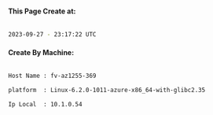 
   
#### This Page Create at:

```bash

2023-09-27 - 23:17:22 UTC

```

#### Create By Machine:

```bash

Host Name : fv-az1255-369

platform  : Linux-6.2.0-1011-azure-x86_64-with-glibc2.35

Ip Local  : 10.1.0.54

```


